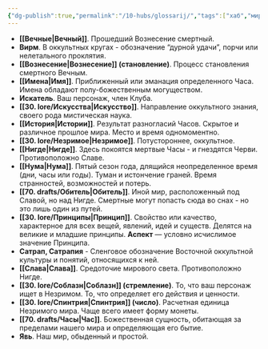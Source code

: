 ```yaml
---
{"dg-publish":true,"permalink":"/10-hubs/glossarij/","tags":["хаб","мир"]}
---
```


- **[[Вечные\|Вечный]]**. Прошедший Вознесение смертный. 
- **Вирм**. В оккультных кругах - обозначение “дурной удачи”, порчи или нелетального проклятия. 
- **[[Вознесение\|Вознесение]] (становление)**. Процесс становления смертного Вечным. 
- **[[Имена\|Имя]]**. Приближенный или эманация определенного Часа. Имена обладают полу-божественным могуществом. 
- **Искатель**. Ваш персонаж, член Клуба. 
- **[[30. lore/Искусства\|Искусство]]**. Направление оккультного знания, своего рода мистическая наука.
- **[[История\|Истории]]**. Результат разногласий Часов. Скрытое и различное прошлое мира. Место и время одномоментно.
- **[[30. lore/Незримое\|Незримое]]**. Потустороннее, оккультное.
- **[[Нигде\|Нигде]]**. Здесь покоятся мертвые Часы - и гнездятся Черви. Противоположно Славе.
- **[[Нума\|Нума]]**. Пятый сезон года, длящийся неопределенное время (дни, часы или годы). Туман и истончение граней. Время странностей, возможностей и потерь.
- **[[70. drafts/Обитель\|Обитель]]**. Иной мир, расположенный под Славой, но над Нигде. Смертные могут попасть сюда во снах - но это лишь один из путей. 
- **[[30. lore/Принципы\|Принцип]]**. Свойство или качество, характерное для всех вещей, явлений, идей и существ. Делятся на великие и младшие принципы. **Аспект** — условно исчислимое значение Принципа.
- **Сатрап, Сатрапия** - Сленговое обозначение Восточной оккультной культуры и понятий, относящихся к ней.
- **[[Слава\|Слава]]**. Средоточие мирового света. Противоположно Нигде. 
- **[[30. lore/Соблазн\|Соблазн]] (стремление)**. То, что ваш персонаж ищет в Незримом. То, что определяет его действия и ценности. 
- **[[30. lore/Спинтрия\|Спинтрия]] (число)**. Расчетная единица Незримого мира. Чаще всего имеет форму монеты.
- **[[70. drafts/Часы\|Час]]**. Божественная сущность, обитающая за пределами нашего мира и определяющая его бытие. 
- **Явь**. Наш мир, обыденный и простой. 

